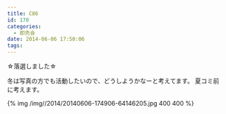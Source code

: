 ```yaml
---
title: C86
id: 170
categories:
  - 即売会
date: 2014-06-06 17:50:06
tags:
---
```


☆落選しました☆

冬は写真の方でも活動したいので、どうしようかなーと考えてます。
夏コミ前に考えます。

{% img /img//2014/20140606-174906-64146205.jpg 400 400 %}